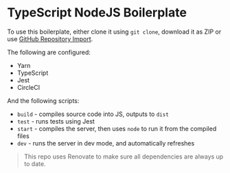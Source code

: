 # TypeScript NodeJS Boilerplate

To use this boilerplate, either clone it using `git clone`, download it as ZIP or use [GitHub Repository Import](https://github.com/new/import).

The following are configured:

- Yarn
- TypeScript
- Jest
- CircleCI

And the following scripts:

- `build` - compiles source code into JS, outputs to `dist`
- `test` - runs tests using Jest
- `start` - compiles the server, then uses `node` to run it from the compiled files
- `dev` - runs the server in dev mode, and automatically refreshes

> This repo uses Renovate to make sure all dependencies are always up to date.